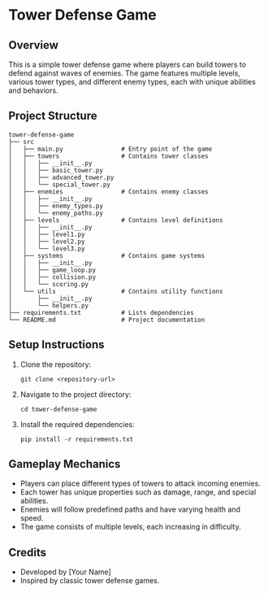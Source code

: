 # Tower Defense Game

## Overview
This is a simple tower defense game where players can build towers to defend against waves of enemies. The game features multiple levels, various tower types, and different enemy types, each with unique abilities and behaviors.

## Project Structure
```
tower-defense-game
├── src
│   ├── main.py                # Entry point of the game
│   ├── towers                 # Contains tower classes
│   │   ├── __init__.py
│   │   ├── basic_tower.py
│   │   ├── advanced_tower.py
│   │   └── special_tower.py
│   ├── enemies                # Contains enemy classes
│   │   ├── __init__.py
│   │   ├── enemy_types.py
│   │   └── enemy_paths.py
│   ├── levels                 # Contains level definitions
│   │   ├── __init__.py
│   │   ├── level1.py
│   │   ├── level2.py
│   │   └── level3.py
│   ├── systems                # Contains game systems
│   │   ├── __init__.py
│   │   ├── game_loop.py
│   │   ├── collision.py
│   │   └── scoring.py
│   └── utils                  # Contains utility functions
│       ├── __init__.py
│       └── helpers.py
├── requirements.txt           # Lists dependencies
└── README.md                  # Project documentation
```

## Setup Instructions
1. Clone the repository:
   ```
   git clone <repository-url>
   ```
2. Navigate to the project directory:
   ```
   cd tower-defense-game
   ```
3. Install the required dependencies:
   ```
   pip install -r requirements.txt
   ```

## Gameplay Mechanics
- Players can place different types of towers to attack incoming enemies.
- Each tower has unique properties such as damage, range, and special abilities.
- Enemies will follow predefined paths and have varying health and speed.
- The game consists of multiple levels, each increasing in difficulty.

## Credits
- Developed by [Your Name]
- Inspired by classic tower defense games.